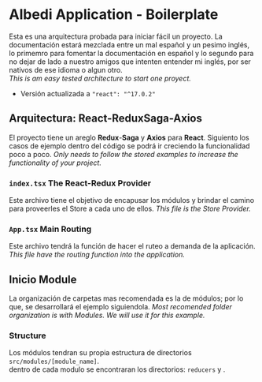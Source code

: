 # Albedi Application - Boilerplate

Esta es una arquitectura probada para iniciar fácil un proyecto. La documentación estará mezclada entre un mal español y un pesimo inglés, lo primemro para fomentar la documentación en español y lo segundo para no dejar de lado a nuestro amigos que intenten entender mi inglés, por ser nativos de ese idioma o algun otro.\
_This is am easy tested architecture to start one proyect._

* Versión actualizada a ``"react": "^17.0.2"``

## Arquitectura: React-ReduxSaga-Axios

El proyecto tiene un areglo **Redux**-**Saga** y **Axios** para **React**. Siguiento los casos de ejemplo dentro del código se podrá ir creciendo la funcionalidad poco a poco.
_Only needs to follow the stored examples to increase the functionality of your project._

### `index.tsx` The React-Redux Provider

Este archivo tiene el objetivo de encapusar los módulos y brindar el camino para proveerles el Store a cada uno de ellos.
_This file is the Store Provider._

### `App.tsx` Main Routing

Este archivo tendrá la función de hacer el ruteo a demanda de la aplicación.
_This file have the routing function into the application._

## Inicio Module

La organización de carpetas mas recomendada es la de módulos; por lo que, se desarrollará el ejemplo siguiendola.
_Most recomended folder organization is with Modules. We will use it for this example._

### Structure

Los módulos tendran su propia estructura de directorios `src/modules/[module_name]`.\
dentro de cada modulo se encontraran los directorios: `reducers` y .
